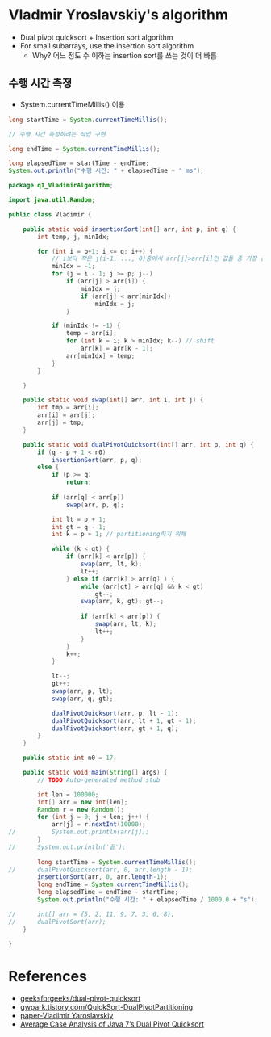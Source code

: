 # Vladmir Yroslavskiy's algorithm
- Dual pivot quicksort + Insertion sort algorithm
- For small subarrays, use the insertion sort algorithm
  - Why? 어느 정도 수 이하는 insertion sort를 쓰는 것이 더 빠름
    
## 수행 시간 측정
- System.currentTimeMillis() 이용
```java
long startTime = System.currentTimeMillis();

// 수행 시간 측정하려는 작업 구현

long endTime = System.currentTimeMillis();

long elapsedTime = startTime - endTime;
System.out.println("수행 시간: " + elapsedTime + " ms");
```

```java
package q1_VladimirAlgorithm;

import java.util.Random;

public class Vladimir {

	public static void insertionSort(int[] arr, int p, int q) {
		int temp, j, minIdx;

		for (int i = p+1; i <= q; i++) {
			// i보다 작은 j(i-1, ..., 0)중에서 arr[j]>arr[i]인 값들 중 가장 값이 작은 요소 찾기
			minIdx = -1;
			for (j = i - 1; j >= p; j--)
				if (arr[j] > arr[i]) {
					minIdx = j;
					if (arr[j] < arr[minIdx])
						minIdx = j;
				}

			if (minIdx != -1) {
				temp = arr[i];
				for (int k = i; k > minIdx; k--) // shift
					arr[k] = arr[k - 1];
				arr[minIdx] = temp;
			}
		}

	}

	public static void swap(int[] arr, int i, int j) {
		int tmp = arr[i];
		arr[i] = arr[j];
		arr[j] = tmp;
	}

	public static void dualPivotQuicksort(int[] arr, int p, int q) {
		if (q - p + 1 < n0)
			insertionSort(arr, p, q);
		else {
			if (p >= q)
				return;
			
			if (arr[q] < arr[p])
				swap(arr, p, q);

			int lt = p + 1;
			int gt = q - 1;
			int k = p + 1; // partitioning하기 위해

			while (k < gt) {
				if (arr[k] < arr[p]) {
					swap(arr, lt, k);
					lt++;
				} else if (arr[k] > arr[q] ) {
					while (arr[gt] > arr[q] && k < gt)
						gt--;
					swap(arr, k, gt); gt--;
					
					if (arr[k] < arr[p]) {
						swap(arr, lt, k);
						lt++;
					}
				}
				k++;
			}

			lt--;
			gt++;
			swap(arr, p, lt);
			swap(arr, q, gt);

			dualPivotQuicksort(arr, p, lt - 1);
			dualPivotQuicksort(arr, lt + 1, gt - 1);
			dualPivotQuicksort(arr, gt + 1, q);
		}
	}

	public static int n0 = 17;

	public static void main(String[] args) {
		// TODO Auto-generated method stub

		int len = 100000;
		int[] arr = new int[len];
		Random r = new Random();
		for (int j = 0; j < len; j++) {
			arr[j] = r.nextInt(10000);
//			System.out.println(arr[j]);
		}
//		System.out.println('끝');
		
		long startTime = System.currentTimeMillis();
//		dualPivotQuicksort(arr, 0, arr.length - 1);
		insertionSort(arr, 0, arr.length-1);
		long endTime = System.currentTimeMillis();
		long elapsedTime = endTime - startTime;
		System.out.println("수행 시간: " + elapsedTime / 1000.0 + "s");

//		int[] arr = {5, 2, 11, 9, 7, 3, 6, 8};
//		dualPivotSort(arr);
	}

}


```
# References
- [geeksforgeeks/dual-pivot-quicksort](https://www.geeksforgeeks.org/dual-pivot-quicksort/)  
- [gwpark.tistory.com/QuickSort-DualPivotPartitioning](https://gwpark.tistory.com/1743)
- [paper-Vladimir Yaroslavskiy](https://codeblab.com/wp-content/uploads/2009/09/DualPivotQuicksort.pdf)
- [Average Case Analysis of Java 7’s Dual Pivot Quicksort](https://www.slideshare.net/sebawild/average-case-analysis-of-java-7s-dual-pivot-quicksort)
